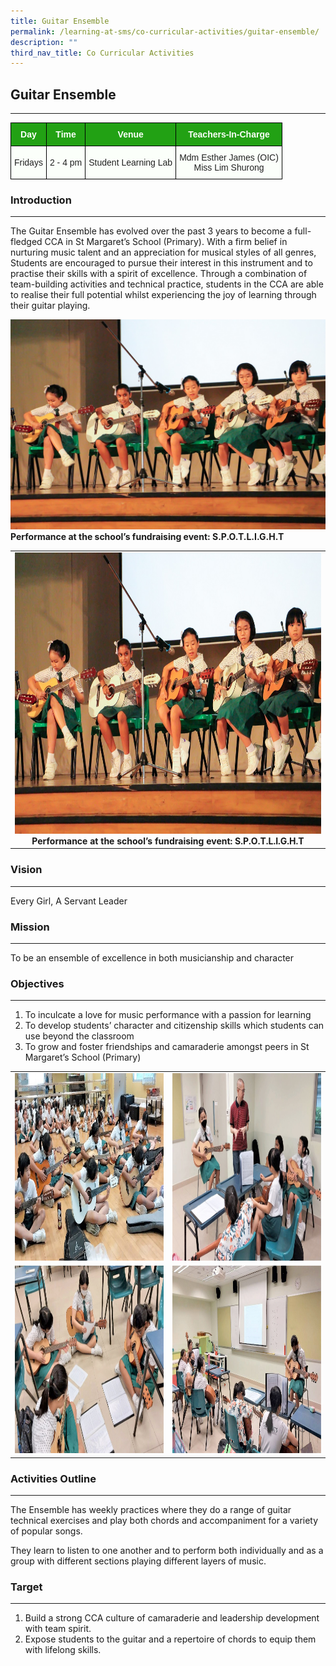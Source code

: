 ```yaml
---
title: Guitar Ensemble
permalink: /learning-at-sms/co-curricular-activities/guitar-ensemble/
description: ""
third_nav_title: Co Curricular Activities
---
```

## Guitar Ensemble
___________________________________________________________

<style type="text/css">
.tg  {border-collapse:collapse;border-spacing:0;}
.tg td{border-color:black;border-style:solid;border-width:1px;font-family:Arial, sans-serif;font-size:14px;
  overflow:hidden;padding:10px 5px;word-break:normal;}
.tg th{border-color:black;border-style:solid;border-width:1px;font-family:Arial, sans-serif;font-size:14px;
  font-weight:normal;overflow:hidden;padding:10px 5px;word-break:normal;}
.tg .tg-pk3b{background-color:#FBFFFA;color:#222;text-align:center;vertical-align:top}
.tg .tg-xn89{background-color:#22A114;color:#FBFFFA;font-weight:bold;text-align:center;vertical-align:middle}
.tg .tg-s6uv{background-color:#FBFFFA;color:#222;text-align:center;vertical-align:middle}
</style>
<table class="tg">
<thead>
  <tr>
    <th class="tg-xn89"><span style="color:#FBFFFA;background-color:#22A114">Day</span></th>
    <th class="tg-xn89"><span style="color:#FBFFFA;background-color:#22A114">Time</span></th>
    <th class="tg-xn89"><span style="color:#FBFFFA;background-color:#22A114">Venue</span></th>
    <th class="tg-xn89"><span style="color:#FBFFFA;background-color:#22A114">Teachers-In-Charge</span></th>
  </tr>
</thead>
<tbody>
  <tr>
    <td class="tg-s6uv"><span style="color:#222;background-color:#FBFFFA">Fridays</span></td>
     <td class="tg-s6uv"><span style="color:#222;background-color:#FBFFFA">2 - 4 pm</span></td>
    <td class="tg-s6uv"><span style="color:#222;background-color:#FBFFFA">Student Learning Lab</span></td>
    <td class="tg-s6uv"><span style="color:#222;background-color:#FBFFFA">Mdm Esther James (OIC)</span><br><span style="color:#222;background-color:#FBFFFA">Miss Lim Shurong</span><br></td>
  </tr>
</tbody>
</table>

### Introduction
___________________________________________________________

The Guitar Ensemble has evolved over the past 3 years to become a full-fledged CCA in St Margaret’s School (Primary). With a firm belief in nurturing music talent and an appreciation for musical styles of all genres, Students are encouraged to pursue their interest in this instrument and to practise their skills with a spirit of excellence. Through a combination of team-building activities and technical practice, students in the CCA are able to realise their full potential whilst experiencing the joy of learning through their guitar playing.
 
![](/images/CCAs/Guitar%20Ensemble/guitarspotlight_01.jpg)<b>Performance at the school’s fundraising event: S.P.O.T.L.I.G.H.T</b>


<table>
<tbody><tr>
		<td><center><img style="width:550px;height:450px;" src="/images/CCAs/Guitar%20Ensemble/guitarspotlight_01.jpg" alt="guitar01"><b>Performance at the school’s fundraising event: S.P.O.T.L.I.G.H.T</b></center></td></tr></tbody></table>


### Vision
___________________________________________________________

Every Girl, A Servant Leader

### Mission
___________________________________________________________

To be an ensemble of excellence in both musicianship and character
  

### Objectives
___________________________________________________________

1.	To inculcate a love for music performance with a passion for learning
2.	To develop students’ character and citizenship skills which students can use beyond the classroom
3.	To grow and foster friendships and camaraderie amongst peers in St Margaret’s School (Primary)

<table>
<tbody><tr>
		<td><img style="width:450px;height:300px;" src="/images/CCAs/Guitar%20Ensemble/guitar04.jpg" alt="guitar01"><b></b></td>
		<td><img style="width:450px;height:300px;" src="/images/CCAs/Guitar%20Ensemble/guitar02.jpg" alt="guitar02"><b></b></td></tr>
			<tr><td><img style="width:450px;height:300px;" src="/images/CCAs/Guitar%20Ensemble/guitar03.jpg" alt="guitar01"><b></b></td>
		<td><img style="width:450px;height:300px;" src="/images/CCAs/Guitar%20Ensemble/guitar01.jpg" alt="guitar02"><b></b></td>
</tr></tbody></table>



### Activities Outline
___________________________________________________________

The Ensemble has weekly practices where they do a range of guitar technical exercises and play both chords and accompaniment for a variety of popular songs.

They learn to listen to one another and to perform both individually and as a group with different sections playing different layers of music.


### Target
___________________________________________________________

1.  Build a strong CCA culture of camaraderie and leadership development with team spirit.
2.  Expose students to the guitar and a repertoire of chords to equip them with lifelong skills.
